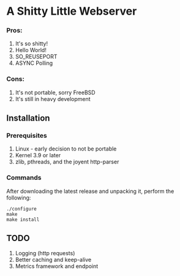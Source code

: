 # A Shitty Little Webserver

### Pros:

1. It's so shitty!
2. Hello World!
3. SO_REUSEPORT
4. ASYNC Polling

### Cons:

1. It's not portable, sorry FreeBSD
2. It's still in heavy development

## Installation

### Prerequisites

1. Linux - early decision to not be portable
2. Kernel 3.9 or later
3. zlib, pthreads, and the joyent http-parser

### Commands

After downloading the latest release and unpacking it, perform the following:

	./configure
	make
	make install

## TODO

1. Logging (http requests)
2. Better caching and keep-alive
3. Metrics framework and endpoint
